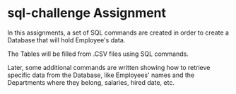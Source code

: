 # sql-challenge Assignment
In this assignments, a set of SQL commands are created in order to create a Database that will hold Employee's data.

The Tables will be filled from .CSV files using SQL commands.

Later, some additional commands are written showing how to retrieve specific data from the Database, like Employees' names and the Departments where they belong, salaries, hired date, etc.
